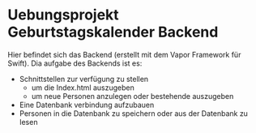 # Uebungsprojekt Geburtstagskalender Backend
Hier befindet sich das Backend (erstellt mit dem Vapor Framework für Swift).
Dia aufgabe des Backends ist es:
* Schnittstellen zur verfügung zu stellen
  * um die Index.html auszugeben
  * um neue Personen anzulegen oder bestehende auszugeben
* Eine Datenbank verbindung aufzubauen
* Personen in die Datenbank zu speichern oder aus der Datenbank zu lesen
